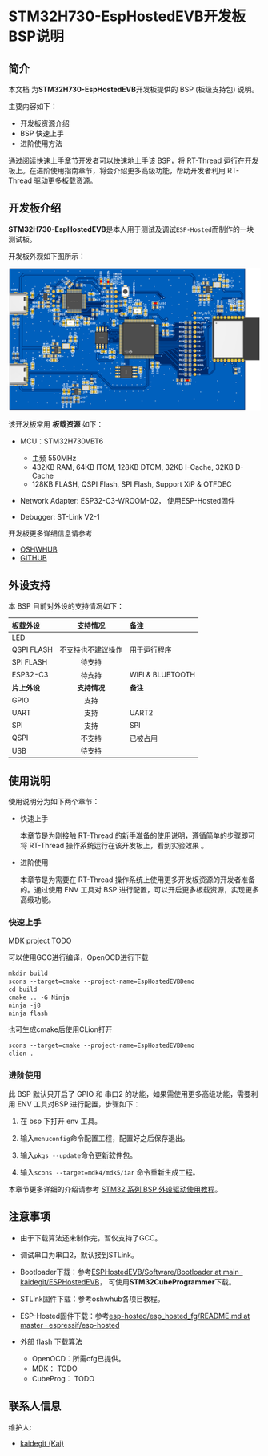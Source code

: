 # STM32H730-EspHostedEVB开发板BSP说明

## 简介

本文档 为**STM32H730-EspHostedEVB**开发板提供的 BSP (板级支持包) 说明。

主要内容如下：

- 开发板资源介绍
- BSP 快速上手
- 进阶使用方法

通过阅读快速上手章节开发者可以快速地上手该 BSP，将 RT-Thread 运行在开发板上。在进阶使用指南章节，将会介绍更多高级功能，帮助开发者利用 RT-Thread 驱动更多板载资源。

## 开发板介绍

**STM32H730-EspHostedEVB**是本人用于测试及调试`ESP-Hosted`而制作的一块测试板。

开发板外观如下图所示：

![board](figures/board.png)

该开发板常用 **板载资源** 如下：

- MCU：STM32H730VBT6
  - 主频 550MHz
  - 432KB RAM, 64KB ITCM, 128KB DTCM, 32KB I-Cache, 32KB D-Cache
  - 128KB FLASH, QSPI Flash, SPI Flash, Support XiP & OTFDEC

- Network Adapter: ESP32-C3-WROOM-02， 使用ESP-Hosted固件
- Debugger: ST-Link V2-1

开发板更多详细信息请参考

* [OSHWHUB](https://oshwhub.com/baobaoa/stm32h730_esp-hosted_evb)
* [GITHUB](https://github.com/kaidegit/ESPHostedEVB)

## 外设支持

本 BSP 目前对外设的支持情况如下：

| **板载外设** |    **支持情况**    | **备注**         |
| :----------- | :----------------: | :--------------- |
| LED          |                    |                  |
| QSPI  FLASH  | 不支持也不建议操作 | 用于运行程序     |
| SPI  FLASH   |       待支持       |                  |
| ESP32-C3     |       待支持       | WIFI & BLUETOOTH |
| **片上外设** |    **支持情况**    | **备注**         |
| GPIO         |        支持        |                  |
| UART         |        支持        | UART2            |
| SPI          |        支持        | SPI              |
| QSPI         |       不支持       | 已被占用         |
| USB          |       待支持       |                  |

## 使用说明

使用说明分为如下两个章节：

- 快速上手

  本章节是为刚接触 RT-Thread 的新手准备的使用说明，遵循简单的步骤即可将 RT-Thread 操作系统运行在该开发板上，看到实验效果 。

- 进阶使用

  本章节是为需要在 RT-Thread 操作系统上使用更多开发板资源的开发者准备的。通过使用 ENV 工具对 BSP 进行配置，可以开启更多板载资源，实现更多高级功能。


### 快速上手

MDK project TODO

可以使用GCC进行编译，OpenOCD进行下载

```shell
mkdir build
scons --target=cmake --project-name=EspHostedEVBDemo
cd build 
cmake .. -G Ninja
ninja -j8
ninja flash
```

也可生成cmake后使用CLion打开

```shell
scons --target=cmake --project-name=EspHostedEVBDemo
clion .
```

### 进阶使用

此 BSP 默认只开启了 GPIO 和 串口2 的功能，如果需使用更多高级功能，需要利用 ENV 工具对BSP 进行配置，步骤如下：

1. 在 bsp 下打开 env 工具。

2. 输入`menuconfig`命令配置工程，配置好之后保存退出。

3. 输入`pkgs --update`命令更新软件包。

4. 输入`scons --target=mdk4/mdk5/iar` 命令重新生成工程。

本章节更多详细的介绍请参考 [STM32 系列 BSP 外设驱动使用教程](../docs/STM32系列BSP外设驱动使用教程.md)。

## 注意事项

- 由于下载算法还未制作完，暂仅支持了GCC。

- 调试串口为串口2，默认接到STLink。

- Bootloader下载：参考[ESPHostedEVB/Software/Bootloader at main · kaidegit/ESPHostedEVB](https://github.com/kaidegit/ESPHostedEVB/tree/main/Software/Bootloader)， 可使用**STM32CubeProgrammer**下载。

- STLink固件下载：参考oshwhub各项目教程。

- ESP-Hosted固件下载：参考[esp-hosted/esp_hosted_fg/README.md at master · espressif/esp-hosted](https://github.com/espressif/esp-hosted/blob/master/esp_hosted_fg/README.md)

- 外部 flash 下载算法
  - OpenOCD：所需cfg已提供。
  - MDK： TODO
  - CubeProg： TODO


## 联系人信息

维护人:

-  [kaidegit (Kai)](https://github.com/kaidegit)